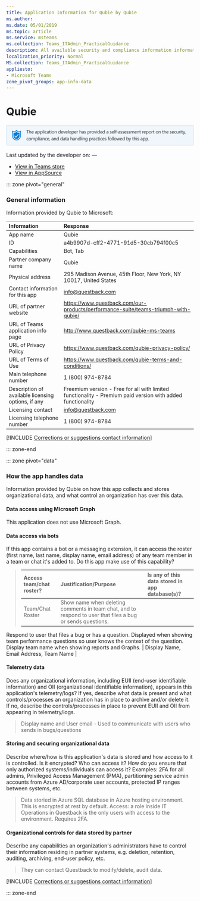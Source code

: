 ```yaml
---
title: Application Information for Qubie by Qubie
ms.author: 
ms.date: 05/01/2019
ms.topic: article
ms.service: msteams
ms.collection: Teams_ITAdmin_PracticalGuidance
description: All available security and compliance information information for Qubie, its data handling policies, its Microsoft Cloud App Security app catalog information, and security/compliance information in the CSA STAR registry.
localization_priority: Normal
MS.collection: Teams_ITAdmin_PracticalGuidance
appliesto:
- Microsoft Teams
zone_pivot_groups: app-info-data
---
```

# Qubie

<p></p><img alt="Self-attestation logo" src="./images/attested.png" width="650"/>
<p>Last updated by the developer on: —</p>

* <a href="https://teams.microsoft.com/l/app/a4b9907d-cff2-4771-91d5-30cb794f00c5" target="_blank">View in Teams store</a>
* <a href="https://appsource.microsoft.com/en-us/product/office/WA104381933" target="_blank">View in AppSource</a>

::: zone pivot="general"

### General information

Information provided by Qubie to Microsoft:

| **Information** | **Response** |
|:----------------|:-------------|
| App name | Qubie |
| ID | a4b9907d-cff2-4771-91d5-30cb794f00c5 |
| Capabilities | Bot, Tab |
| Partner company name | Qubie |
| Physical address | 295 Madison Avenue, 45th Floor, New York, NY 10017, United States |
| Contact information for this app | info@questback.com |
| URL of partner website | <https://www.questback.com/our-products/performance-suite/teams-triumph-with-qubie/> |
| URL of Teams application info page | <http://www.questback.com/qubie-ms-teams> |
| URL of Privacy Policy | <https://www.questback.com/qubie-privacy-policy/> |
| URL of Terms of Use | <https://www.questback.com/qubie-terms-and-conditions/> |
| Main telephone number | 1 (800) 974-8784 |
| Description of available licensing options, if any | Freemium version - Free for all with limited functionality - Premium paid version with added functionality |
| Licensing contact | info@questback.com |
| Licensing telephone number | 1 (800) 974-8784 |

 [!INCLUDE [Corrections or suggestions contact information](./includes/corrections-or-suggestions.md)]

::: zone-end

::: zone pivot="data"

### How the app handles data

Information provided by Qubie on how this app collects and stores organizational data, and what control an organization has over this data.

#### Data access using Microsoft Graph

This application does not use Microsoft Graph.

#### Data access via bots

If this app contains a bot or a messaging extension, it can access the roster (first name, last name, display name, email address) of any team member in a team or chat it's added to. Do this app make use of this capability?


>| **Access team/chat roster?**  | **Justification/Purpose** | **Is any of this data stored in app database(s)?** |
>|:--------------------------------|:---------------------|:--------------------------|
>| Team/Chat Roster | Show name when deleting comments in team chat, and to respond to user that files a bug or sends questions.
Respond to user that files a bug or has a question.
Displayed when showing team performance questions so user knows the context of the question. Display team name when showing reports and Graphs. | Display Name, Email Address, Team Name  |

#### Telemetry data

Does any organizational information, including EUII (end-user identifiable information) and OII (organizational identifiable information), appears in this application's telemetry/logs? If yes, describe what data is present and what controls/processes an organization has in place to archive and/or delete it. If no, describe the controls/processes in place to prevent EUII and OII from appearing in telemetry/logs.

>Display name and User email - Used to communicate with users who sends in bugs/questions

#### Storing and securing organizational data

Describe where/how is this application's data is stored and how access to it is controlled. Is it encrypted? Who can access it? How do you ensure that only authorized systems/individuals can access it? Examples: 2FA for all admins, Privileged Access Management (PMA), partitioning service admin accounts from Azure AD/corporate user accounts, protected IP ranges between systems, etc.

>Data storied in Azure SQL database in Azure hosting environment.  This is encrypted at rest by default. Access: a role inside IT Operations in Questback is the only users with access to the environment. Requires 2FA.

#### Organizational controls for data stored by partner

Describe any capabilities an organization's administrators have to control their information residing in partner systems, e.g. deletion, retention, auditing, archiving, end-user policy, etc.

>They can contact Questback to modify/delete, audit data.

[!INCLUDE [Corrections or suggestions contact information](./includes/corrections-or-suggestions.md)]

::: zone-end


